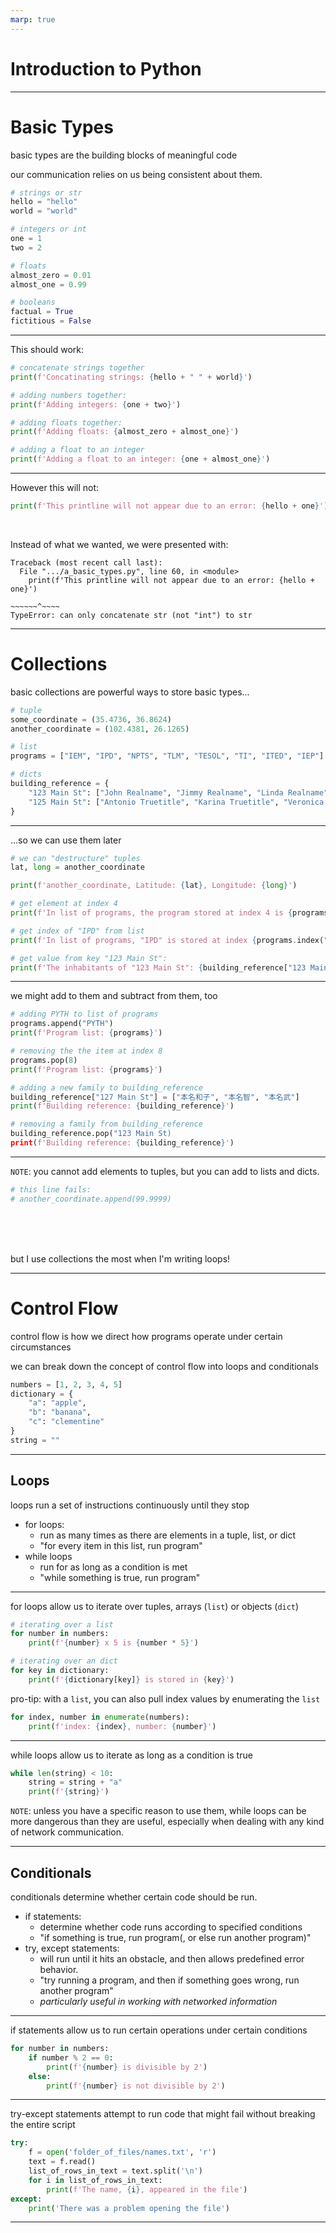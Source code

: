 ```yaml
---
marp: true
---
```

# Introduction to Python
---
# Basic Types

basic types are the building blocks of meaningful code

our communication relies on us being consistent about them.

``` python
# strings or str
hello = "hello"
world = "world"

# integers or int
one = 1
two = 2

# floats
almost_zero = 0.01
almost_one = 0.99

# booleans
factual = True
fictitious = False
```

---
This should work:
``` python
# concatenate strings together
print(f'Concatinating strings: {hello + " " + world}')

# adding numbers together:
print(f'Adding integers: {one + two}')

# adding floats together:
print(f'Adding floats: {almost_zero + almost_one}')

# adding a float to an integer
print(f'Adding a float to an integer: {one + almost_one}')
```

---
However this will not:
``` python
print(f'This printline will not appear due to an error: {hello + one}')
```
<br/>

Instead of what we wanted, we were presented with:
```
Traceback (most recent call last):
  File ".../a_basic_types.py", line 60, in <module>
    print(f'This printline will not appear due to an error: {hello + one}')
                                                             ~~~~~~^~~~~
TypeError: can only concatenate str (not "int") to str
```
---
# Collections
basic collections are powerful ways to store basic types...

```python
# tuple
some_coordinate = (35.4736, 36.8624)
another_coordinate = (102.4381, 26.1265)

# list
programs = ["IEM", "IPD", "NPTS", "TLM", "TESOL", "TI", "ITED", "IEP"]

# dicts
building_reference = {
    "123 Main St": ["John Realname", "Jimmy Realname", "Linda Realname", "Anna Realname"],
    "125 Main St": ["Antonio Truetitle", "Karina Truetitle", "Veronica Truetitle"]
}
```
---
...so we can use them later
```python
# we can "destructure" tuples
lat, long = another_coordinate

print(f'another_coordinate, Latitude: {lat}, Longitude: {long}')

# get element at index 4
print(f'In list of programs, the program stored at index 4 is {programs[4]}')

# get index of "IPD" from list
print(f'In list of programs, "IPD" is stored at index {programs.index("IPD")}')

# get value from key "123 Main St":
print(f'The inhabitants of "123 Main St": {building_reference["123 Main St"]}')
```
---
we might add to them and subtract from them, too
```python
# adding PYTH to list of programs
programs.append("PYTH")
print(f'Program list: {programs}')

# removing the the item at index 8
programs.pop(8)
print(f'Program list: {programs}')

# adding a new family to building_reference
building_reference["127 Main St"] = ["本名和子", "本名智", "本名武"]
print(f'Building reference: {building_reference}')

# removing a family from building_reference
building_reference.pop("123 Main St)
print(f'Building reference: {building_reference}')


```
---
`NOTE`: you cannot add elements to tuples, but you can add to lists and dicts.

```python
# this line fails:
# another_coordinate.append(99.9999)
```
<br/>
<br/>
<br/>

but I use collections the most when I'm writing loops!

---
# Control Flow

control flow is how we direct how programs operate under certain circumstances

we can break down the concept of control flow into loops and conditionals

```python
numbers = [1, 2, 3, 4, 5]
dictionary = {
    "a": "apple",
    "b": "banana",
    "c": "clementine"
}
string = ""
```

---
## Loops
loops run a set of instructions continuously until they stop
- for loops:
  - run as many times as there are elements in a tuple, list, or dict
  - "for every item in this list, run program"
- while loops
  - run for as long as a condition is met
  - "while something is true, run program"

---
for loops allow us to iterate over tuples, arrays (`list`) or objects (`dict`)
```python
# iterating over a list 
for number in numbers:
    print(f'{number} x 5 is {number * 5}')

# iterating over an dict
for key in dictionary:
    print(f'{dictionary[key]} is stored in {key}')
```
pro-tip: with a `list`, you can also pull index values by enumerating the `list`
```python
for index, number in enumerate(numbers):
    print(f'index: {index}, number: {number}')
```
---
while loops allow us to iterate as long as a condition is true
```python
while len(string) < 10:
    string = string + "a"
    print(f'{string}')
```
`NOTE`: unless you have a specific reason to use them, while loops can be more dangerous than they are useful, especially when dealing with any kind of network communication.

---
## Conditionals

conditionals determine whether certain code should be run.
- if statements:
  - determine whether code runs according to specified conditions
  - "if something is true, run program(, or else run another program)"
- try, except statements:
  - will run until it hits an obstacle, and then allows predefined error behavior.
  - "try running a program, and then if something goes wrong, run another program"
  - *particularly useful in working with networked information*
---
if statements allow us to run certain operations under certain conditions
```python
for number in numbers:
    if number % 2 == 0:
        print(f'{number} is divisible by 2')
    else:
        print(f'{number} is not divisible by 2')
```
---
try-except statements attempt to run code that might fail without breaking the entire script
```python
try:
    f = open('folder_of_files/names.txt', 'r')
    text = f.read()
    list_of_rows_in_text = text.split('\n')
    for i in list_of_rows_in_text:
        print(f'The name, {i}, appeared in the file')
except:
    print('There was a problem opening the file')
```
---